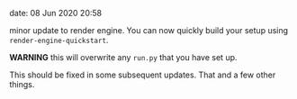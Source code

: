date: 08 Jun 2020 20:58

minor update to render engine. You can now quickly build your setup using
`render-engine-quickstart`. 

**WARNING** this will overwrite any  `run.py` that you have set up. 

This should be fixed in some subsequent updates. That and a few
other things.
